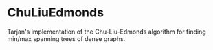 ChuLiuEdmonds
=============

Tarjan's implementation of the Chu-Liu-Edmonds algorithm for finding min/max spanning trees of dense graphs.
